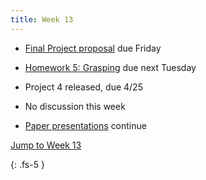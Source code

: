 ```yaml
---
title: Week 13
---
```


- [Final Project proposal](https://ucb-ee106.github.io/106b-sp23site/assets/final_proj/C106B_Final_Project_Guidelines.pdf) due Friday

- [Homework 5: Grasping](https://ucb-ee106.github.io/106b-sp23site/assets/hw/Homework_5__Grasping.pdf) due next Tuesday

- Project 4 released, due 4/25

- No discussion this week

- [Paper presentations](https://docs.google.com/spreadsheets/d/1R_x_skHDTk3o6-p1RcqvzdAZNXh3GBEzwrG-fD-mpQ0/edit#gid=490407880) continue

<a href="#Week13">Jump to Week 13 </a>

{: .fs-5 }
